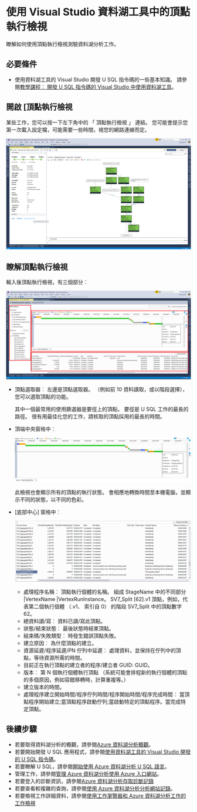<properties 
   pageTitle="使用 Visual Studio 資料湖工具] 中的頂點執行檢視 |Microsoft Azure" 
   description="瞭解如何使用頂點執行檢視測驗資料湖分析工作。" 
   services="data-lake-analytics" 
   documentationCenter="" 
   authors="mumian" 
   manager="jhubbard" 
   editor="cgronlun"/>
 
<tags
   ms.service="data-lake-analytics"
   ms.devlang="na"
   ms.topic="article"
   ms.tgt_pltfrm="na"
   ms.workload="big-data" 
   ms.date="10/13/2016"
   ms.author="jgao"/>

# <a name="use-the-vertex-execution-view-in-data-lake-tools-for-visual-studio"></a>使用 Visual Studio 資料湖工具中的頂點執行檢視

瞭解如何使用頂點執行檢視測驗資料湖分析工作。

## <a name="prerequisites"></a>必要條件

- 使用資料湖工具的 Visual Studio 開發 U SQL 指令碼的一些基本知識。  請參閱[教學課程︰ 開發 U SQL 指令碼的 Visual Studio 中使用資料湖工具](data-lake-analytics-data-lake-tools-get-started.md)。

## <a name="open-the-vertex-execution-view"></a>開啟 [頂點執行檢視

某些工作，您可以按一下左下角中的 「 頂點執行檢視 」 連結。 您可能會提示您第一次載入設定檔，可能需要一些時間，視您的網路連線而定。

![資料湖分析工具頂點執行檢視](./media/data-lake-analytics-data-lake-tools-use-vertex-execution-view/data-lake-tools-open-vertex-execution-view.png)

## <a name="understand-vertex-execution-view"></a>瞭解頂點執行檢視

輸入後頂點執行檢視，有三個部分︰

![資料湖分析工具頂點執行檢視](./media/data-lake-analytics-data-lake-tools-use-vertex-execution-view/data-lake-tools-vertex-execution-view.png)

- 頂點選取器︰ 左邊是頂點選取器。  （例如前 10 資料讀取，或以階段選擇），您可以選取頂點的功能。

    其中一個最常用的使用篩選器是要徑上的頂點。 要徑是 U SQL 工作的最長的路徑。 很有用最佳化您的工作，請核取的頂點採用的最長的時間。

- 頂端中央窗格中︰

    ![資料湖分析工具頂點執行檢視](./media/data-lake-analytics-data-lake-tools-use-vertex-execution-view/data-lake-tools-vertex-execution-view-pane2.png)

    此檢視也會顯示所有的頂點的執行狀態。 會相應地轉換時間至本機電腦，並顯示不同的狀態，以不同的色彩。

- [底部中心] 窗格中︰

    ![資料湖分析工具頂點執行檢視](./media/data-lake-analytics-data-lake-tools-use-vertex-execution-view/data-lake-tools-vertex-execution-view-pane3.png)

    - 處理程序名稱︰ 頂點執行個體的名稱。 組成 StageName 中的不同部分 |VertexName |VertexRunInstance。 SV7_Split [62].v1 頂點，例如，代表第二個執行個體 （.v1、 索引自 0） 的階段 SV7_Split 中的頂點數字 62。
    - 總資料讀/寫︰ 資料已讀/寫此頂點。
    - 狀態/結束狀態︰ 最後狀態時結束頂點。
    - 結束碼/失敗類型︰ 時發生錯誤頂點失敗。
    - 建立原因︰ 為什麼頂點的建立。
    - 資源延遲/程序延遲/PN 佇列中延遲︰ 處理資料，並保持在佇列中的頂點，等待資源所需的時間。
    - 目前正在執行頂點的建立者的程序/建立者 GUID: GUID。
    - 版本︰ 第 N 個執行個體執行頂點 （系統可能會排程新的執行個體的頂點的多個原因，例如容錯移轉時，計算重複等。）
    - 建立版本的時間。
    - 處理程序建立開始時間/程序佇列時間/程序開始時間/程序完成時間︰ 當頂點程序開始建立;當頂點程序啟動佇列;當啟動特定的頂點程序。當完成特定頂點。

## <a name="next-steps"></a>後續步驟

- 若要取得資料湖分析的概觀，請參閱[Azure 資料湖分析概觀](data-lake-analytics-overview.md)。
- 若要開始開發 U SQL 應用程式，請參閱[使用資料湖工具的 Visual Studio 開發的 U SQL 指令碼](data-lake-analytics-data-lake-tools-get-started.md)。
- 若要瞭解 U SQL，請參閱[開始使用 Azure 資料湖分析 U SQL 語言](data-lake-analytics-u-sql-get-started.md)。
- 管理工作，請參閱[管理 Azure 資料湖分析使用 Azure 入口網站](data-lake-analytics-manage-use-portal.md)。
- 若要登入的診斷資訊，請參閱[Azure 資料湖分析存取診斷記錄](data-lake-analytics-diagnostic-logs.md)
- 若要查看較複雜的查詢，請參閱[使用 Azure 資料湖分析分析網站記錄](data-lake-analytics-analyze-weblogs.md)。
- 若要檢視工作詳細資料，請參閱[使用工作瀏覽器和 Azure 資料湖分析工作的工作檢視](data-lake-analytics-data-lake-tools-view-jobs.md)